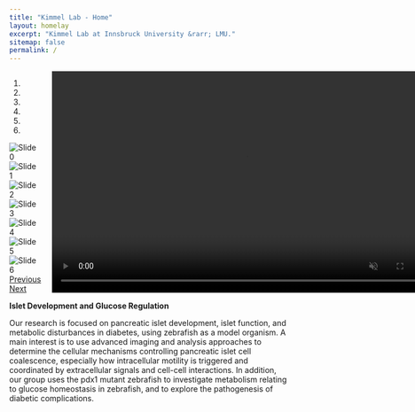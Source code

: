 ```yaml
---
title: "Kimmel Lab - Home"
layout: homelay
excerpt: "Kimmel Lab at Innsbruck University &rarr; LMU."
sitemap: false
permalink: /
---
```

<div markdown="0" id="carousel-and-video" style="display: flex; justify-content: space-between; align-items: center;">
  <!-- Carousel Section -->
  <div id="carousel" class="carousel slide" data-ride="carousel" data-interval="4000" data-pause="hover" style="flex: 1;">
    <!-- Menu -->
    <ol class="carousel-indicators">
      <li data-target="#carousel" data-slide-to="0" class="active"></li>
      <li data-target="#carousel" data-slide-to="1"></li>
      <li data-target="#carousel" data-slide-to="2"></li>
      <li data-target="#carousel" data-slide-to="3"></li>
      <li data-target="#carousel" data-slide-to="4"></li>
      <li data-target="#carousel" data-slide-to="5"></li>
    </ol>
    <!-- Items -->
    <div class="carousel-inner">
      <div class="item active">
        <img class="center-block" src="{{ site.url }}{{ site.baseurl }}/images/RK_Landing_Horiz_CompHeadTail.png" alt="Slide 0" />
      </div>
      <div class="item">
        <img class="center-block" src="{{ site.url }}{{ site.baseurl }}/images/_HomePage_Sl1.png" alt="Slide 1" />
      </div>
      <div class="item">
        <img class="center-block" src="{{ site.url }}{{ site.baseurl }}/images/_HomePage_Sl2.png" alt="Slide 2" />
      </div>
      <div class="item">
        <img class="center-block" src="{{ site.url }}{{ site.baseurl }}/images/_HomePage_Sl3.png" alt="Slide 3" />
      </div>
      <div class="item">
        <img class="center-block" src="{{ site.url }}{{ site.baseurl }}/images/_HomePage_Sl4.png" alt="Slide 4" />
      </div>
      <div class="item">
        <img class="center-block" src="{{ site.url }}{{ site.baseurl }}/images/_HomePage_Sl5.png" alt="Slide 5" />
      </div>
      <div class="item">
        <img class="center-block" src="{{ site.url }}{{ site.baseurl }}/images/_HomePage_Sl6.png" alt="Slide 6" />
      </div>
    </div>
    <a class="left carousel-control" href="#carousel" role="button" data-slide="prev">
      <span class="glyphicon glyphicon-chevron-left" aria-hidden="true"></span>
      <span class="sr-only">Previous</span>
    </a>
    <a class="right carousel-control" href="#carousel" role="button" data-slide="next">
      <span class="glyphicon glyphicon-chevron-right" aria-hidden="true"></span>
      <span class="sr-only">Next</span>
    </a>
  </div>

  <!-- Video Section -->
  <div id="video-container" style="flex: 1; padding-left: 20px;">
    <video width="700" height="400" autoplay loop muted>
      <source src="{{ site.url }}{{ site.baseurl }}/images/Protrusion_Video.mp4" type="video/mp4">
      Your browser does not support the video tag.
    </video>
  </div>
</div>

**Islet Development and Glucose Regulation**

Our research is focused on pancreatic islet development, islet function, and metabolic disturbances
in diabetes, using zebrafish as a model organism. A main interest is to use advanced imaging and
analysis approaches to determine the cellular mechanisms controlling pancreatic islet cell
coalescence, especially how intracellular motility is triggered and coordinated by extracellular
signals and cell-cell interactions. In addition, our group uses the pdx1 mutant zebrafish to investigate
metabolism relating to glucose homeostasis in zebrafish, and to explore the pathogenesis of diabetic
complications.



